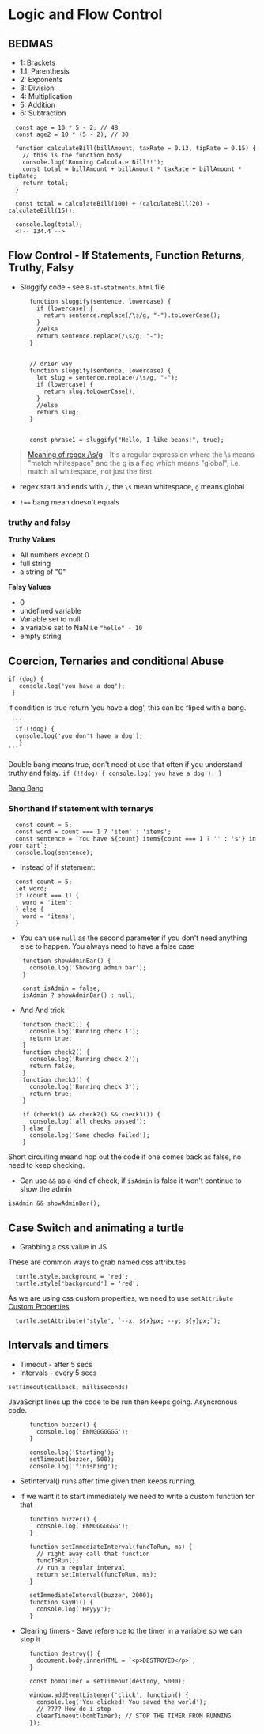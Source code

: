 # Logic and Flow Control

## BEDMAS

- 1: Brackets
- 1.1: Parenthesis
- 2: Exponents
- 3: Division
- 4: Multiplication
- 5: Addition
- 6: Subtraction

```
  const age = 10 * 5 - 2; // 48
  const age2 = 10 * (5 - 2); // 30

  function calculateBill(billAmount, taxRate = 0.13, tipRate = 0.15) {
    // this is the function body
    console.log('Running Calculate Bill!!');
    const total = billAmount + billAmount * taxRate + billAmount * tipRate;
    return total;
  }

  const total = calculateBill(100) + (calculateBill(20) - calculateBill(15));

  console.log(total);
  <!-- 134.4 -->

```

## Flow Control - If Statements, Function Returns, Truthy, Falsy

- Sluggify code - see `8-if-statments.html` file

```
      function sluggify(sentence, lowercase) {
        if (lowercase) {
          return sentence.replace(/\s/g, "-").toLowerCase();
        }
        //else
        return sentence.replace(/\s/g, "-");
      }


      // drier way
      function sluggify(sentence, lowercase) {
        let slug = sentence.replace(/\s/g, "-");
        if (lowercase) {
          return slug.toLowerCase();
        }
        //else
        return slug;
      }


      const phrase1 = sluggify("Hello, I like beans!", true);
```

> [Meaning of regex /\s/g](https://stackoverflow.com/questions/5365428/how-does-s-g-replace-spaces-with-other-characters/5365433) - It's a regular expression where the \s means "match whitespace" and the g is a flag which means "global", i.e. match all whitespace, not just the first.

- regex start and ends with `/`, the `\s` mean whitespace, `g` means global

* `!==` bang mean doesn't equals

### truthy and falsy

**Truthy Values**

- All numbers except 0
- full string
- a string of "0"

**Falsy Values**

- 0
- undefined variable
- Variable set to null
- a variable set to NaN i.e `"hello" - 10`
- empty string

## Coercion, Ternaries and conditional Abuse

```
if (dog) {
   console.log('you have a dog');
 }
```

if condition is true return 'you have a dog', this can be fliped with a bang.

     ```
      if (!dog) {
      console.log('you don't have a dog');
       }
    ```

Double bang means true, don't need ot use that often if you understand truthy and falsy.
`if (!!dog) { console.log('you have a dog'); }`

[Bang Bang](https://medium.com/better-programming/javascript-bang-bang-i-shot-you-down-use-of-double-bangs-in-javascript-7c9d94446054)

### Shorthand if statement with ternarys

```
  const count = 5;
  const word = count === 1 ? 'item' : 'items';
  const sentence = `You have ${count} item${count === 1 ? '' : 's'} in your cart`;
  console.log(sentence);

```

- Instead of if statement:

```
  const count = 5;
  let word;
  if (count === 1) {
    word = 'item';
  } else {
    word = 'items';
  }

```

- You can use `null` as the second parameter if you don't need anything else to happen. You always need to have a false case

```
    function showAdminBar() {
      console.log('Showing admin bar');
    }

    const isAdmin = false;
    isAdmin ? showAdminBar() : null;
```

- And And trick

```
    function check1() {
      console.log('Running check 1');
      return true;
    }
    function check2() {
      console.log('Running check 2');
      return false;
    }
    function check3() {
      console.log('Running check 3');
      return true;
    }

    if (check1() && check2() && check3()) {
      console.log('all checks passed');
    } else {
      console.log('Some checks failed');
    }

```

Short circuiting meand hop out the code if one comes back as false, no need to keep checking.

- Can use `&&` as a kind of check, if `isAdmin` is false it won't continue to show the admin

```
isAdmin && showAdminBar();
```

## Case Switch and animating a turtle

- Grabbing a css value in JS

These are common ways to grab named css attributes

```
  turtle.style.background = 'red';
  turtle.style['background'] = 'red';

```

As we are using css custom properties, we need to use `setAttribute` [Custom Properties](https://developer.mozilla.org/en-US/docs/Web/CSS/--*)

```
  turtle.setAttribute('style', `--x: ${x}px; --y: ${y}px;`);

```

## Intervals and timers

- Timeout - after 5 secs
- Intervals - every 5 secs

```
setTimeout(callback, milliseconds)
```

JavaScript lines up the code to be run then keeps going. Asyncronous code.

```
      function buzzer() {
        console.log('ENNGGGGGGG');
      }

      console.log('Starting');
      setTimeout(buzzer, 500);
      console.log('finishing');
```

- SetInterval() runs after time given then keeps running.

- If we want it to start immediately we need to write a custom function for that

```
      function buzzer() {
        console.log('ENNGGGGGGG');
      }

      function setImmediateInterval(funcToRun, ms) {
        // right away call that function
        funcToRun();
        // run a regular interval
        return setInterval(funcToRun, ms);
      }

      setImmediateInterval(buzzer, 2000);
      function sayHi() {
        console.log('Heyyy');
      }
```

- Clearing timers - Save reference to the timer in a variable so we can stop it

```
      function destroy() {
        document.body.innerHTML = `<p>DESTROYED</p>`;
      }

      const bombTimer = setTimeout(destroy, 5000);

      window.addEventListener('click', function() {
        console.log('You clicked! You saved the world');
        // ???? How do i stop
        clearTimeout(bombTimer); // STOP THE TIMER FROM RUNNING
      });

```
